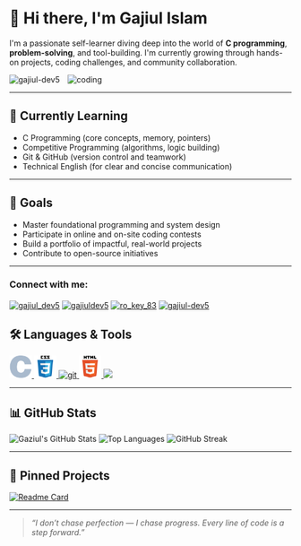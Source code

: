 
# 👋 Hi there, I'm Gajiul Islam




I'm a passionate self-learner diving deep into the world of **C programming**, **problem-solving**, and tool-building. I'm currently growing through hands-on projects, coding challenges, and community collaboration.

<img align="right" alt="coding" width="400" src="https://user-images.githubusercontent.com/55389276/140866485-8fb1c876-9a8f-4d6a-98dc-08c4981eaf70.gif">

<p align="left"> <img src="https://komarev.com/ghpvc/?username=gajiul-dev5&label=Profile%20views&color=0e75b6&style=flat" alt="gajiul-dev5" /> </p>


---

## 🧠 Currently Learning
- C Programming (core concepts, memory, pointers)
- Competitive Programming (algorithms, logic building)
- Git & GitHub (version control and teamwork)
- Technical English (for clear and concise communication)

---

## 🎯 Goals
- Master foundational programming and system design
- Participate in online and on-site coding contests
- Build a portfolio of impactful, real-world projects
- Contribute to open-source initiatives

---
<h3 align="left">Connect with me:</h3>
<p align="left">
<a href="https://twitter.com/gajiul_dev5" target="blank"><img align="center" src="https://raw.githubusercontent.com/rahuldkjain/github-profile-readme-generator/master/src/images/icons/Social/twitter.svg" alt="gajiul_dev5" height="30" width="40" /></a>
<a href="https://fb.com/gajiuldev5" target="blank"><img align="center" src="https://raw.githubusercontent.com/rahuldkjain/github-profile-readme-generator/master/src/images/icons/Social/facebook.svg" alt="gajiuldev5" height="30" width="40" /></a>
<a href="https://instagram.com/ro_key_83" target="blank"><img align="center" src="https://raw.githubusercontent.com/rahuldkjain/github-profile-readme-generator/master/src/images/icons/Social/instagram.svg" alt="ro_key_83" height="30" width="40" /></a>
<a href="https://codeforces.com/profile/gajiul-dev5" target="blank"><img align="center" src="https://raw.githubusercontent.com/rahuldkjain/github-profile-readme-generator/master/src/images/icons/Social/codeforces.svg" alt="gajiul-dev5" height="30" width="40" /></a>
</p>

## 🛠 Languages & Tools
<p align="left"> <a href="https://www.cprogramming.com/" target="_blank" rel="noreferrer"> <img src="https://raw.githubusercontent.com/devicons/devicon/master/icons/c/c-original.svg" alt="c" width="40" height="40"/> </a> <a href="https://www.w3schools.com/css/" target="_blank" rel="noreferrer"> <img src="https://raw.githubusercontent.com/devicons/devicon/master/icons/css3/css3-original-wordmark.svg" alt="css3" width="40" height="40"/> </a> <a href="https://git-scm.com/" target="_blank" rel="noreferrer"> <img src="https://www.vectorlogo.zone/logos/git-scm/git-scm-icon.svg" alt="git" width="40" height="40"/> </a> <a href="https://www.w3.org/html/" target="_blank" rel="noreferrer"> <img src="https://raw.githubusercontent.com/devicons/devicon/master/icons/html5/html5-original-wordmark.svg" alt="html5" width="40" height="40"/>  <img src="https://cdn.jsdelivr.net/gh/devicons/devicon/icons/visualstudio/visualstudio-plain.svg" width="40"/> </a> </p>


---

## 📊 GitHub Stats

![Gaziul's GitHub Stats](https://github-readme-stats.vercel.app/api?username=gajiul-dev5&show_icons=true&theme=radical&hide_border=true)
![Top Languages](https://github-readme-stats.vercel.app/api/top-langs/?username=gajiul-dev5&layout=compact&theme=radical&hide_border=true)
![GitHub Streak](https://streak-stats.demolab.com?user=gajiul-dev5&theme=radical&hide_border=true)

---

## 🚀 Pinned Projects

[![Readme Card](https://github-readme-stats.vercel.app/api/pin/?username=gajiul-dev5&repo=your-project&theme=radical)](https://github.com/gajiul-dev5/your-project)

---

> *“I don’t chase perfection — I chase progress. Every line of code is a step forward.”*
